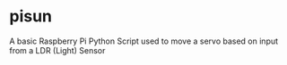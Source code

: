 # pisun
A basic Raspberry Pi Python Script used to move a servo based on input from a LDR (Light) Sensor
